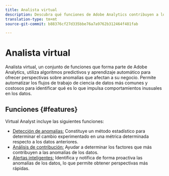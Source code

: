 ```yaml
---
title: Analista virtual
description: Descubra qué funciones de Adobe Analytics contribuyen a los analistas virtuales.
translation-type: tm+mt
source-git-commit: b88376cf27d335bbe76a7a9762b312464f481fab

---
```



# Analista virtual

Analista virtual, un conjunto de funciones que forma parte de Adobe Analytics, utiliza algoritmos predictivos y aprendizaje automático para ofrecer perspectivas sobre anomalías que afectan a su negocio. Permite automatizar los flujos de trabajo de ciencia de datos más comunes y costosos para identificar qué es lo que impulsa comportamientos inusuales en los datos.

## Funciones  {#features}

Virtual Analyst incluye las siguientes funciones:

* [Detección de anomalías:](c-anomaly-detection/anomaly-detection.md) Constituye un método estadístico para determinar el cambio experimentado en una métrica determinada respecto a los datos anteriores.
* [ Análisis de contribución:](contribution-analysis/run-contribution-analysis.md) Ayudar a determinar los factores que más contribuyen a las anomalías de los datos.
* [Alertas inteligentes:](../c-intelligent-alerts/intellligent-alerts.md) Identifica y notifica de forma proactiva las anomalías de los datos, lo que permite obtener perspectivas más rápidas.

